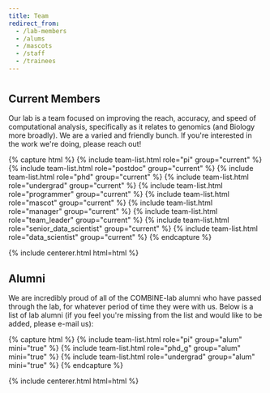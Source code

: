 ```yaml
---
title: Team
redirect_from:
  - /lab-members
  - /alums
  - /mascots
  - /staff
  - /trainees
---
```


# <i class="fas fa-users"></i>

## Current Members

Our lab is a team focused on improving the reach, accuracy, and speed of computational analysis, specifically as
it relates to genomics (and Biology more broadly).  We are a varied and friendly bunch.  If you're interested in 
the work we're doing, please reach out!

{% capture html %}
{% include team-list.html role="pi" group="current" %}
{% include team-list.html role="postdoc" group="current" %}
{% include team-list.html role="phd" group="current" %}
{% include team-list.html role="undergrad" group="current" %}
{% include team-list.html role="programmer" group="current" %}
{% include team-list.html role="mascot" group="current" %}
{% include team-list.html role="manager" group="current" %}
{% include team-list.html role="team_leader" group="current" %}
{% include team-list.html role="senior_data_scientist" group="current" %}
{% include team-list.html role="data_scientist" group="current" %}
{% endcapture %}

{% include centerer.html html=html %}

<!-- section break -->

## Alumni

We are incredibly proud of all of the COMBINE-lab alumni who have passed through the lab, for whatever period of time they were with us. Below
is a list of lab alumni (if you feel you're missing from the list and would like to be added, please e-mail us):

{% capture html %}
{% include team-list.html role="pi" group="alum" mini="true" %}
{% include team-list.html role="phd_g" group="alum" mini="true" %}
{% include team-list.html role="undergrad" group="alum" mini="true" %}
{% endcapture %}

{% include centerer.html html=html %}
